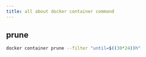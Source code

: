 ```yaml
---
title: all about docker container command
---
```


## prune

```bash
docker container prune --filter "until=$((30*24))h"
```
